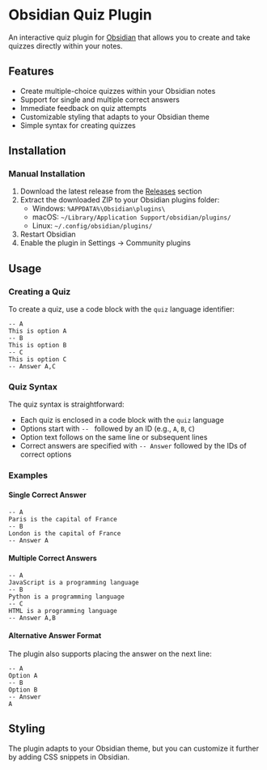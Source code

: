 # Obsidian Quiz Plugin

An interactive quiz plugin for [Obsidian](https://obsidian.md) that allows you to create and take quizzes directly within your notes.



## Features

- Create multiple-choice quizzes within your Obsidian notes
- Support for single and multiple correct answers
- Immediate feedback on quiz attempts
- Customizable styling that adapts to your Obsidian theme
- Simple syntax for creating quizzes

## Installation

### Manual Installation

1. Download the latest release from the [Releases](https://github.com/username/obsidian-quiz-plugin/releases) section
2. Extract the downloaded ZIP to your Obsidian plugins folder:
   - Windows: `%APPDATA%\Obsidian\plugins\`
   - macOS: `~/Library/Application Support/obsidian/plugins/`
   - Linux: `~/.config/obsidian/plugins/`
3. Restart Obsidian
4. Enable the plugin in Settings → Community plugins

## Usage

### Creating a Quiz

To create a quiz, use a code block with the `quiz` language identifier:


```quiz
-- A
This is option A
-- B
This is option B
-- C
This is option C
-- Answer A,C
```


### Quiz Syntax

The quiz syntax is straightforward:

- Each quiz is enclosed in a code block with the `quiz` language
- Options start with `-- ` followed by an ID (e.g., `A`, `B`, `C`)
- Option text follows on the same line or subsequent lines
- Correct answers are specified with `-- Answer` followed by the IDs of correct options

### Examples

#### Single Correct Answer


```quiz
-- A
Paris is the capital of France
-- B
London is the capital of France
-- Answer A
```


#### Multiple Correct Answers


```quiz
-- A
JavaScript is a programming language
-- B
Python is a programming language
-- C
HTML is a programming language
-- Answer A,B
```


#### Alternative Answer Format

The plugin also supports placing the answer on the next line:


```quiz
-- A
Option A
-- B
Option B
-- Answer
A
```


## Styling

The plugin adapts to your Obsidian theme, but you can customize it further by adding CSS snippets in Obsidian.